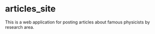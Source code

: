 # articles_site
This is a web application for posting articles about famous physicists by research area.
